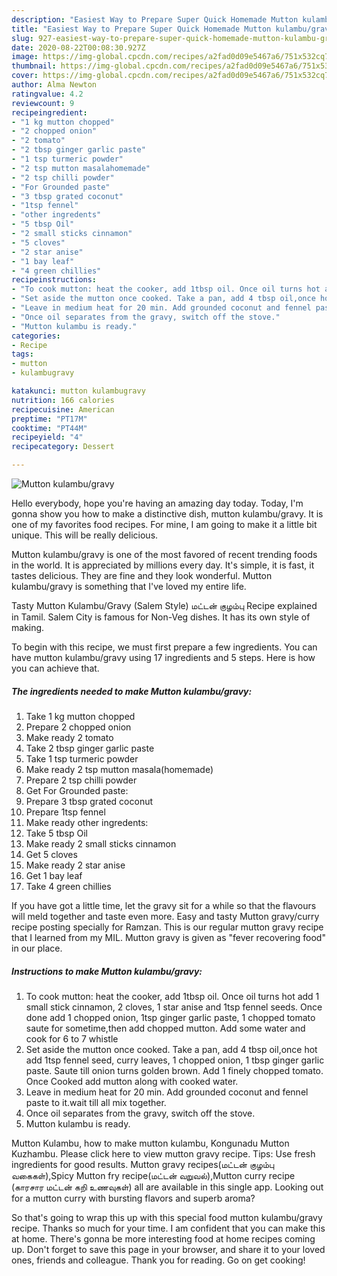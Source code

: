```yaml
---
description: "Easiest Way to Prepare Super Quick Homemade Mutton kulambu/gravy"
title: "Easiest Way to Prepare Super Quick Homemade Mutton kulambu/gravy"
slug: 927-easiest-way-to-prepare-super-quick-homemade-mutton-kulambu-gravy
date: 2020-08-22T00:08:30.927Z
image: https://img-global.cpcdn.com/recipes/a2fad0d09e5467a6/751x532cq70/mutton-kulambugravy-recipe-main-photo.jpg
thumbnail: https://img-global.cpcdn.com/recipes/a2fad0d09e5467a6/751x532cq70/mutton-kulambugravy-recipe-main-photo.jpg
cover: https://img-global.cpcdn.com/recipes/a2fad0d09e5467a6/751x532cq70/mutton-kulambugravy-recipe-main-photo.jpg
author: Alma Newton
ratingvalue: 4.2
reviewcount: 9
recipeingredient:
- "1 kg mutton chopped"
- "2 chopped onion"
- "2 tomato"
- "2 tbsp ginger garlic paste"
- "1 tsp turmeric powder"
- "2 tsp mutton masalahomemade"
- "2 tsp chilli powder"
- "For Grounded paste"
- "3 tbsp grated coconut"
- "1tsp fennel"
- "other ingredents"
- "5 tbsp Oil"
- "2 small sticks cinnamon"
- "5 cloves"
- "2 star anise"
- "1 bay leaf"
- "4 green chillies"
recipeinstructions:
- "To cook mutton: heat the cooker, add 1tbsp oil. Once oil turns hot add 1 small stick cinnamon, 2 cloves, 1 star anise and 1tsp fennel seeds. Once done add 1 chopped onion, 1tsp ginger garlic paste, 1 chopped tomato saute for sometime,then add chopped mutton. Add some water and cook for 6 to 7 whistle"
- "Set aside the mutton once cooked. Take a pan, add 4 tbsp oil,once hot add 1tsp fennel seed, curry leaves, 1 chopped onion, 1 tbsp ginger garlic paste. Saute till onion turns golden brown. Add 1 finely chopped tomato. Once Cooked add mutton along with cooked water."
- "Leave in medium heat for 20 min. Add grounded coconut and fennel paste to it.wait till all mix together."
- "Once oil separates from the gravy, switch off the stove."
- "Mutton kulambu is ready."
categories:
- Recipe
tags:
- mutton
- kulambugravy

katakunci: mutton kulambugravy 
nutrition: 166 calories
recipecuisine: American
preptime: "PT17M"
cooktime: "PT44M"
recipeyield: "4"
recipecategory: Dessert

---
```



![Mutton kulambu/gravy](https://img-global.cpcdn.com/recipes/a2fad0d09e5467a6/751x532cq70/mutton-kulambugravy-recipe-main-photo.jpg)

Hello everybody, hope you're having an amazing day today. Today, I'm gonna show you how to make a distinctive dish, mutton kulambu/gravy. It is one of my favorites food recipes. For mine, I am going to make it a little bit unique. This will be really delicious.

Mutton kulambu/gravy is one of the most favored of recent trending foods in the world. It is appreciated by millions every day. It's simple, it is fast, it tastes delicious. They are fine and they look wonderful. Mutton kulambu/gravy is something that I've loved my entire life.

Tasty Mutton Kulambu/Gravy (Salem Style) மட்டன் குழம்பு Recipe explained in Tamil. Salem City is famous for Non-Veg dishes. It has its own style of making.


To begin with this recipe, we must first prepare a few ingredients. You can have mutton kulambu/gravy using 17 ingredients and 5 steps. Here is how you can achieve that.

<!--inarticleads1-->

##### The ingredients needed to make Mutton kulambu/gravy:

1. Take 1 kg mutton chopped
1. Prepare 2 chopped onion
1. Make ready 2 tomato
1. Take 2 tbsp ginger garlic paste
1. Take 1 tsp turmeric powder
1. Make ready 2 tsp mutton masala(homemade)
1. Prepare 2 tsp chilli powder
1. Get For Grounded paste:
1. Prepare 3 tbsp grated coconut
1. Prepare 1tsp fennel
1. Make ready other ingredents:
1. Take 5 tbsp Oil
1. Make ready 2 small sticks cinnamon
1. Get 5 cloves
1. Make ready 2 star anise
1. Get 1 bay leaf
1. Take 4 green chillies


If you have got a little time, let the gravy sit for a while so that the flavours will meld together and taste even more. Easy and tasty Mutton gravy/curry recipe posting specially for Ramzan. This is our regular mutton gravy recipe that I learned from my MIL. Mutton gravy is given as &#34;fever recovering food&#34; in our place. 

<!--inarticleads2-->

##### Instructions to make Mutton kulambu/gravy:

1. To cook mutton: heat the cooker, add 1tbsp oil. Once oil turns hot add 1 small stick cinnamon, 2 cloves, 1 star anise and 1tsp fennel seeds. Once done add 1 chopped onion, 1tsp ginger garlic paste, 1 chopped tomato saute for sometime,then add chopped mutton. Add some water and cook for 6 to 7 whistle
1. Set aside the mutton once cooked. Take a pan, add 4 tbsp oil,once hot add 1tsp fennel seed, curry leaves, 1 chopped onion, 1 tbsp ginger garlic paste. Saute till onion turns golden brown. Add 1 finely chopped tomato. Once Cooked add mutton along with cooked water.
1. Leave in medium heat for 20 min. Add grounded coconut and fennel paste to it.wait till all mix together.
1. Once oil separates from the gravy, switch off the stove.
1. Mutton kulambu is ready.


Mutton Kulambu, how to make mutton kulambu, Kongunadu Mutton Kuzhambu. Please click here to view mutton gravy recipe. Tips: Use fresh ingredients for good results. Mutton gravy recipes(மட்டன் குழம்பு வகைகள்),Spicy Mutton fry recipe(மட்டன் வறுவல்),Mutton curry recipe (காரசார மட்டன் கறி உணவுகள்) all are available in this single app. Looking out for a mutton curry with bursting flavors and superb aroma? 

So that's going to wrap this up with this special food mutton kulambu/gravy recipe. Thanks so much for your time. I am confident that you can make this at home. There's gonna be more interesting food at home recipes coming up. Don't forget to save this page in your browser, and share it to your loved ones, friends and colleague. Thank you for reading. Go on get cooking!
